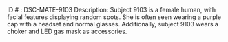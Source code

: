 ID # : DSC-MATE-9103
Description: Subject 9103 is a female human, with facial features displaying random spots. She is often seen wearing a purple cap with a headset and normal glasses. Additionally, subject 9103 wears a choker and LED gas mask as accessories. 